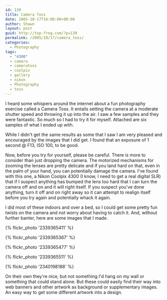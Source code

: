 ```yaml
---
id: 139
title: Camera Toss
date: 2005-10-17T16:00:00+00:00
author: Shawn
layout: post
guid: http://top-frog.com/?p=139
permalink: /2005/10/17/camera_toss/
categories:
  - Photography
tags:
  - "4300"
  - camera
  - cameratoss
  - coolpix
  - gallery
  - nikon
  - Photography
  - toss
---
```

I heard some whispers around the internet about a fun photography exercise called a Camera Toss. It entails setting the camera at a moderate shutter speed and throwing it up into the air. I saw a few samples and they were fantastic. So much so I had to try it for myself. Attached are six samples of what I ended up with.

<!--more-->

While I didn't get the same results as some that I saw I am very pleased and encouraged by the images that I did get. I found that an exposure of 1 second @ F13, ISO 100, to be good. 

Now, before you try for yourself, please be careful. There is more to consider than just dropping the camera. The motorized mechanisms for zooming the lenses are pretty delicate and if you land hard on that, even in the palm of your hand, you can potentially damage the camera. I've found with this one, a Nikon Coolpix 4300 (I know, I need to get a real digital SLR) that if I suspect anything has bumped the lens too hard that I can turn the camera off and on and it will right itself. If you suspect you've done anything, turn it off and on right away so it can attempt to realign itself before you try again and potentially whack it again. 

I did most of these indoors and over a bed, so I could get some pretty fun twists on the camera and not worry about having to catch it. And, without further banter, here are some images that I made.

{% flickr_photo '2339365411' %}

{% flickr_photo '2339365367' %}

{% flickr_photo '2339365477' %}

{% flickr_photo '2339365511' %}

{% flickr_photo '2340198188' %}

On their own they're nice, but not something I'd hang on my wall or something that could stand alone. But these could easily find their way into web banners and other artwork as background or supplementary images. An easy way to get some different artwork into a design.
